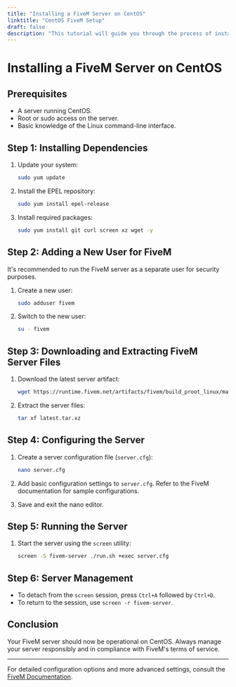 ```yaml
---
title: "Installing a FiveM Server on CentOS"
linktitle: "CentOS FiveM Setup"
draft: false
description: "This tutorial will guide you through the process of installing a FiveM server on a CentOS operating system."
---
```


# Installing a FiveM Server on CentOS



## Prerequisites

- A server running CentOS.
- Root or sudo access on the server.
- Basic knowledge of the Linux command-line interface.

## Step 1: Installing Dependencies

1. Update your system:
   ```bash
   sudo yum update
   ```

2. Install the EPEL repository:
   ```bash
   sudo yum install epel-release
   ```

3. Install required packages:
   ```bash
   sudo yum install git curl screen xz wget -y
   ```

## Step 2: Adding a New User for FiveM

It's recommended to run the FiveM server as a separate user for security purposes.

1. Create a new user:
   ```bash
   sudo adduser fivem
   ```

2. Switch to the new user:
   ```bash
   su - fivem
   ```

## Step 3: Downloading and Extracting FiveM Server Files

1. Download the latest server artifact:
   ```bash
   wget https://runtime.fivem.net/artifacts/fivem/build_proot_linux/master/latest.tar.xz
   ```

2. Extract the server files:
   ```bash
   tar xf latest.tar.xz
   ```

## Step 4: Configuring the Server

1. Create a server configuration file (`server.cfg`):
   ```bash
   nano server.cfg
   ```

2. Add basic configuration settings to `server.cfg`. Refer to the FiveM documentation for sample configurations.

3. Save and exit the nano editor.

## Step 5: Running the Server

1. Start the server using the `screen` utility:
   ```bash
   screen -S fivem-server ./run.sh +exec server.cfg
   ```

## Step 6: Server Management

- To detach from the `screen` session, press `Ctrl+A` followed by `Ctrl+D`.
- To return to the session, use `screen -r fivem-server`.

## Conclusion

Your FiveM server should now be operational on CentOS. Always manage your server responsibly and in compliance with FiveM's terms of service.

---

For detailed configuration options and more advanced settings, consult the [FiveM Documentation](https://docs.fivem.net/).
